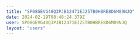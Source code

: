 ```yaml
---
title: "SP08GEVG48Q3PJB12471EJ25TB0HBRE8D6M89NJQ"
date: 2024-02-19T08:48:24.379Z
user: SP08GEVG48Q3PJB12471EJ25TB0HBRE8D6M89NJQ
layout: "users"
---
```

    
